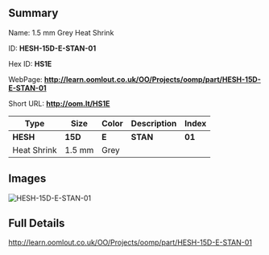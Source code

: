 

## Summary
 
Name: 1.5 mm Grey Heat Shrink

ID: __HESH-15D-E-STAN-01__

Hex ID: __HS1E__

WebPage: __http://learn.oomlout.co.uk/OO/Projects/oomp/part/HESH-15D-E-STAN-01__

Short URL: __http://oom.lt/HS1E__


| Type   | Size   | Color   | Description   | Index   |    
| ----- | ------   | ------   | -----   | ----   |    
| __HESH__   					| __15D__   					| __E__    						| __STAN__    					| __01__ |    
| Heat Shrink		| 1.5 mm	| Grey		| 	| 	|

## Images
![HESH-15D-E-STAN-01](http://oomlout.com/oomp-gen/parts/HESH-15D-E-STAN-01/HESH-15D-E-STAN-01_420.jpg)

## Full Details

 http://learn.oomlout.co.uk/OO/Projects/oomp/part/HESH-15D-E-STAN-01


